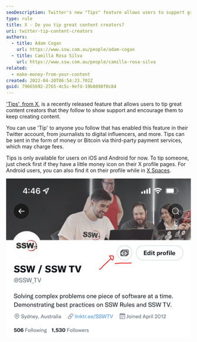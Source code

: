 ```yaml
---
seoDescription: Twitter's new "Tips" feature allows users to support great content creators by sending money or Bitcoin tips through third-party payment services.
type: rule
title: X - Do you tip great content creators?
uri: twitter-tip-content-creators
authors:
  - title: Adam Cogan
    url: https://www.ssw.com.au/people/adam-cogan
  - title: Camilla Rosa Silva
    url: https://www.ssw.com.au/people/camilla-rosa-silva
related:
  - make-money-from-your-content
created: 2022-04-20T06:54:23.702Z
guid: 79665692-2765-4c5c-9efd-19b8098f0c84
---
```


['Tips', from X](https://help.twitter.com/en/using-twitter/tips), is a recently released feature that allows users to tip great content creators that they follow to show support and encourage them to keep creating content.

<!--endintro-->

You can use 'Tip' to anyone you follow that has enabled this feature in their Twitter account, from journalists to digital influencers, and more. Tips can be sent in the form of money or Bitcoin via third-party payment services, which may charge fees.

Tips is only available for users on iOS and Android for now. To tip someone, just check first if they have a little money icon on their X profile pages. For Android users, you can also find it on their profile while in [X Spaces](https://help.x.com/en/using-x/spaces).

![Figure: A money icon on someone's X profile page means you can tip their account](twitter-tips.png)
